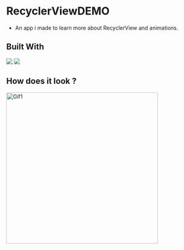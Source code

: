 # RecyclerViewDEMO

- An app i made to learn more about RecyclerView and animations.

## Built With 

<code><img src="https://www.vectorlogo.zone/logos/kotlinlang/kotlinlang-ar21.svg"></code>
<code><img src="https://www.vectorlogo.zone/logos/android/android-ar21.svg"></code>

## How does it look ?

<p>
<img height= "400" src="https://media.giphy.com/media/3ZOpPtwlRGrmQLlO2m/giphy.gif" alt="Gif1" />
</p>
